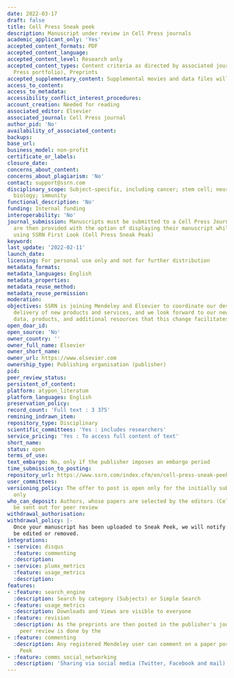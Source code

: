 ```yaml
---
date: 2022-03-17
draft: false
title: Cell Press Sneak peek
description: Manuscript under review in Cell Press journals
academic_applicant_only: 'Yes'
accepted_content_formats: PDF
accepted_content_language:
accepted_content_level: Research only
accepted_content_types: Content criteria as directed by associated journal(s) (Cell
  Press portfolio), Preprints
accepted_supplementary_content: Supplemental movies and data files will not be posted.
access_to_content:
access_to_metadata:
accessibility_conflict_interest_procedures:
account_creation: Needed for reading
associated_editor: Elsevier
associated_journal: Cell Press journal
author_pid: 'No'
availability_of_associated_content:
backups:
base_url:
business_model: non-profit
certificate_or_labels:
closure_date:
concerns_about_content:
concerns_about_plagiarism: 'No'
contact: support@ssrn.com
disciplinary_scope: Subject-specific, including cancer; stem cell; neuron; cell development;
  biology; immunity
functional_description: 'No'
funding: Internal funding
interoperability: 'No'
journal_submission: Manuscripts must be submitted to a Cell Press Journal first, authors
  are then provided with the option of displaying their manuscript while under review
  using SSRN First Look (Cell Press Sneak Peak)
keyword:
last_update: '2022-02-11'
launch_date:
licensing: For personal use only and not for further distribution
metadata_formats:
metadata_languages: English
metadata_properties:
metadata_reuse_method:
metadata_reuse_permission:
moderation:
objectives: SSRN is joining Mendeley and Elsevier to coordinate our development and
  delivery of new products and services, and we look forward to our new access to
  data, products, and additional resources that this change facilitates
open_doar_id:
open_source: 'No'
owner_country: ''
owner_full_name: Elsevier
owner_short_name:
owner_url: https://www.elsevier.com
ownership_type: Publishing organisation (publisher)
pid:
peer_review_status:
persistent_of_content:
platform: atypon_literatum
platform_languages: English
preservation_policy:
record_count: 'Full text : 3 375'
remining_indrawn_item:
repository_type: Disciplinary
scientific_committees: 'Yes : includes researchers'
service_pricing: 'Yes : To access full content of text'
short_name:
status: open
terms_of_use:
text_embargo: No, only if the publisher imposes an embargo period
time_submission_to_posting:
repository_url: https://www.ssrn.com/index.cfm/en/cell-press-sneak-peek/
user_committees:
versioning_policy: The offer to post is open only for the initially submitted manuscript
  only
who_can_deposit: Authors, whose papers are selected by the editors (Cell Press ) to
  be sent out for peer review
withdrawal_authorisation:
withdrawal_policy: |-
  Once your manuscript has been uploaded to Sneak Peek, we will notify you and you will have 24 hours to request any corrections or removal of your manuscript. After this period, the posting cannot
  be edited or removed.
integrations:
- :service: disqus
  :feature: commenting
  :description:
- :service: plumx_metrics
  :feature: usage_metrics
  :description:
features:
- :feature: search_engine
  :description: Search by category (Subjects) or Simple Search
- :feature: usage_metrics
  :description: Downloads and Views are visible to everyone
- :feature: revision
  :description: As the preprints are then posted in the publisher's journals, the
    peer review is done by the
- :feature: commenting
  :description: Any registered Mendeley user can comment on a paper posted in Sneak
    Peek
- :feature: comms_social_networking
  :description: 'Sharing via social media (Twitter, Facebook and mail)      '
---
```



